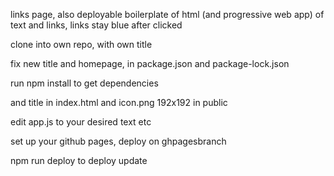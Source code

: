 links page, also deployable boilerplate of html (and progressive web app) of text and links, links stay blue after clicked

clone into own repo, with own title

fix new title and homepage, in package.json and package-lock.json

run npm install to get dependencies

and title in index.html
and icon.png 192x192 in public

edit app.js to your desired text etc

set up your github pages, deploy on ghpagesbranch

npm run deploy to deploy update